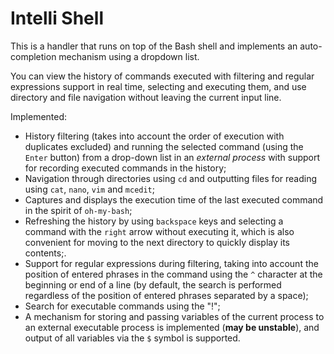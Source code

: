 # Intelli Shell

This is a handler that runs on top of the Bash shell and implements an auto-completion mechanism using a dropdown list.

You can view the history of commands executed with filtering and regular expressions support in real time, selecting and executing them, and use directory and file navigation without leaving the current input line.

Implemented:
- History filtering (takes into account the order of execution with duplicates excluded) and running the selected command (using the `Enter` button) from a drop-down list in an *external process* with support for recording executed commands in the history;
- Navigation through directories using `cd` and outputting files for reading using `cat`, `nano`, `vim` and `mcedit`;
- Captures and displays the execution time of the last executed command in the spirit of `oh-my-bash`;
- Refreshing the history by using `backspace` keys and selecting a command with the `right` arrow without executing it, which is also convenient for moving to the next directory to quickly display its contents;.
- Support for regular expressions during filtering, taking into account the position of entered phrases in the command using the `^` character at the beginning or end of a line (by default, the search is performed regardless of the position of entered phrases separated by a space);
- Search for executable commands using the "!";
- A mechanism for storing and passing variables of the current process to an external executable process is implemented (**may be unstable**), and output of all variables via the `$` symbol is supported.